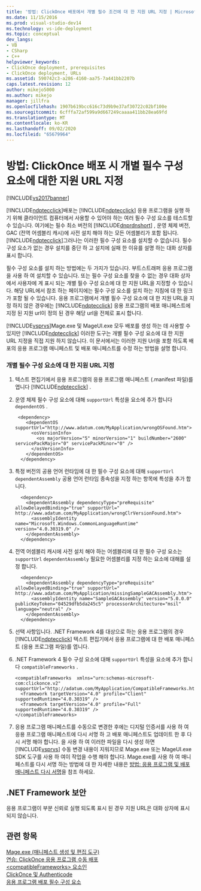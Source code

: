 ```yaml
---
title: '방법: ClickOnce 배포에서 개별 필수 조건에 대 한 지원 URL 지정 | Microsoft Docs'
ms.date: 11/15/2016
ms.prod: visual-studio-dev14
ms.technology: vs-ide-deployment
ms.topic: conceptual
dev_langs:
- VB
- CSharp
- C++
helpviewer_keywords:
- ClickOnce deployment, prerequisites
- ClickOnce deployment, URLs
ms.assetid: 590742c3-a286-4160-aa75-7a441bb2207b
caps.latest.revision: 12
author: mikejo5000
ms.author: mikejo
manager: jillfra
ms.openlocfilehash: 1907b619bcc616c73d9b9e37af30722c02bf100e
ms.sourcegitcommit: 6cfffa72af599a9d667249caaaa411bb28ea69fd
ms.translationtype: MT
ms.contentlocale: ko-KR
ms.lasthandoff: 09/02/2020
ms.locfileid: "65679964"
---
```

# <a name="how-to-specify-a-support-url-for-individual-prerequisites-in-a-clickonce-deployment"></a>방법: ClickOnce 배포 시 개별 필수 구성 요소에 대한 지원 URL 지정
[!INCLUDE[vs2017banner](../includes/vs2017banner.md)]

[!INCLUDE[ndptecclick](../includes/ndptecclick-md.md)]배포는 [!INCLUDE[ndptecclick](../includes/ndptecclick-md.md)] 응용 프로그램을 실행 하기 위해 클라이언트 컴퓨터에서 사용할 수 있어야 하는 여러 필수 구성 요소를 테스트할 수 있습니다. 여기에는 필수 최소 버전의 [!INCLUDE[dnprdnshort](../includes/dnprdnshort-md.md)] , 운영 체제 버전, GAC (전역 어셈블리 캐시)에 사전 설치 해야 하는 모든 어셈블리가 포함 됩니다. [!INCLUDE[ndptecclick](../includes/ndptecclick-md.md)]그러나는 이러한 필수 구성 요소를 설치할 수 없습니다. 필수 구성 요소가 없는 경우 설치를 중단 하 고 설치에 실패 한 이유를 설명 하는 대화 상자를 표시 합니다.  
  
 필수 구성 요소를 설치 하는 방법에는 두 가지가 있습니다. 부트스트래퍼 응용 프로그램을 사용 하 여 설치할 수 있습니다. 또는 필수 구성 요소를 찾을 수 없는 경우 대화 상자에서 사용자에 게 표시 되는 개별 필수 구성 요소에 대 한 지원 URL을 지정할 수 있습니다. 해당 URL에서 참조 하는 페이지에는 필수 구성 요소를 설치 하는 지침에 대 한 링크가 포함 될 수 있습니다. 응용 프로그램에서 개별 필수 구성 요소에 대 한 지원 URL을 지정 하지 않은 경우에는 [!INCLUDE[ndptecclick](../includes/ndptecclick-md.md)] 응용 프로그램의 배포 매니페스트에 지정 된 지원 url이 정의 된 경우 해당 url을 전체로 표시 합니다.  
  
 [!INCLUDE[vsprvs](../includes/vsprvs-md.md)]Mage.exe 및 MageUI.exe 모두 배포를 생성 하는 데 사용할 수 있지만 [!INCLUDE[ndptecclick](../includes/ndptecclick-md.md)] 이러한 도구는 개별 필수 구성 요소에 대 한 지원 URL 지정을 직접 지원 하지 않습니다. 이 문서에서는 이러한 지원 Url을 포함 하도록 배포의 응용 프로그램 매니페스트 및 배포 매니페스트를 수정 하는 방법을 설명 합니다.  
  
### <a name="specifying-a-support-url-for-an-individual-prerequisite"></a>개별 필수 구성 요소에 대 한 지원 URL 지정  
  
1. 텍스트 편집기에서 응용 프로그램의 응용 프로그램 매니페스트 (.manifest 파일)를 엽니다 [!INCLUDE[ndptecclick](../includes/ndptecclick-md.md)] .  
  
2. 운영 체제 필수 구성 요소에 대해 `supportUrl` 특성을 요소에 추가 합니다 `dependentOS` .  
  
    ```  
     <dependency>  
        <dependentOS supportUrl="http://www.adatum.com/MyApplication/wrongOSFound.htm">  
          <osVersionInfo>  
            <os majorVersion="5" minorVersion="1" buildNumber="2600" servicePackMajor="0" servicePackMinor="0" />  
          </osVersionInfo>  
        </dependentOS>  
      </dependency>  
    ```  
  
3. 특정 버전의 공용 언어 런타임에 대 한 필수 구성 요소에 대해 `supportUrl` `dependentAssembly` 공용 언어 런타임 종속성을 지정 하는 항목에 특성을 추가 합니다.  
  
    ```  
      <dependency>  
        <dependentAssembly dependencyType="preRequisite" allowDelayedBinding="true" supportUrl=" http://www.adatum.com/MyApplication/wrongClrVersionFound.htm">  
          <assemblyIdentity name="Microsoft.Windows.CommonLanguageRuntime" version="4.0.30319.0" />  
        </dependentAssembly>  
      </dependency>  
    ```  
  
4. 전역 어셈블리 캐시에 사전 설치 해야 하는 어셈블리에 대 한 필수 구성 요소는 `supportUrl` `dependentAssembly` 필요한 어셈블리를 지정 하는 요소에 대해를 설정 합니다.  
  
    ```  
      <dependency>  
        <dependentAssembly dependencyType="preRequisite" allowDelayedBinding="true" supportUrl=" http://www.adatum.com/MyApplication/missingSampleGACAssembly.htm">  
          <assemblyIdentity name="SampleGACAssembly" version="5.0.0.0" publicKeyToken="04529dfb5da245c5" processorArchitecture="msil" language="neutral" />  
        </dependentAssembly>  
      </dependency>  
    ```  
  
5. 선택 사항입니다. .NET Framework 4를 대상으로 하는 응용 프로그램의 경우 [!INCLUDE[ndptecclick](../includes/ndptecclick-md.md)] 텍스트 편집기에서 응용 프로그램에 대 한 배포 매니페스트 (응용 프로그램 파일)를 엽니다.  
  
6. .NET Framework 4 필수 구성 요소에 대해 `supportUrl` 특성을 요소에 추가 합니다 `compatibleFrameworks` .  
  
    ```  
    <compatibleFrameworks  xmlns="urn:schemas-microsoft-com:clickonce.v2" supportUrl="http://adatum.com/MyApplication/CompatibleFrameworks.htm">  
      <framework targetVersion="4.0" profile="Client" supportedRuntime="4.0.30319" />  
      <framework targetVersion="4.0" profile="Full" supportedRuntime="4.0.30319" />  
    </compatibleFrameworks>  
    ```  
  
7. 응용 프로그램 매니페스트를 수동으로 변경한 후에는 디지털 인증서를 사용 하 여 응용 프로그램 매니페스트에 다시 서명 하 고 배포 매니페스트도 업데이트 한 후 다시 서명 해야 합니다. 을 사용 하 여 이러한 파일을 다시 생성 하면 [!INCLUDE[vsprvs](../includes/vsprvs-md.md)] 수동 변경 내용이 지워지므로 Mage.exe 또는 MageUI.exe SDK 도구를 사용 하 여이 작업을 수행 해야 합니다. Mage.exe를 사용 하 여 매니페스트를 다시 서명 하는 방법에 대 한 자세한 내용은 [방법: 응용 프로그램 및 배포 매니페스트 다시 서명](../deployment/how-to-re-sign-application-and-deployment-manifests.md)을 참조 하세요.  
  
## <a name="net-framework-security"></a>.NET Framework 보안  
 응용 프로그램이 부분 신뢰로 실행 되도록 표시 된 경우 지원 URL은 대화 상자에 표시 되지 않습니다.  
  
## <a name="see-also"></a>관련 항목  
 [Mage.exe (매니페스트 생성 및 편집 도구)](https://msdn.microsoft.com/library/77dfe576-2962-407e-af13-82255df725a1)   
 [연습: ClickOnce 응용 프로그램 수동 배포](../deployment/walkthrough-manually-deploying-a-clickonce-application.md)   
 [\<compatibleFrameworks> 요소인](../deployment/compatibleframeworks-element-clickonce-deployment.md)   
 [ClickOnce 및 Authenticode](../deployment/clickonce-and-authenticode.md)   
 [응용 프로그램 배포 필수 구성 요소](../deployment/application-deployment-prerequisites.md)
